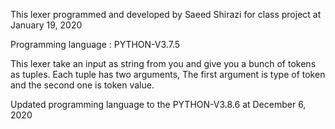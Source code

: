 This lexer programmed and developed by Saeed Shirazi for class project at January 19, 2020

Programming language : PYTHON-V3.7.5

This lexer take an input as string from you and give you a bunch of tokens as tuples. Each tuple has two arguments, The first argument is type of token and the second one is token value.

Updated programming language to the PYTHON-V3.8.6 at December 6, 2020